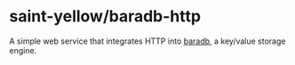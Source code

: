 # saint-yellow/baradb-http
A simple web service that integrates HTTP into [baradb](https://github.com/saint-yellow/baradb), a key/value storage engine.

